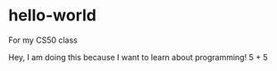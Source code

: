 # hello-world
For my CS50 class

Hey, I am doing this because I want to learn about programming!
5 + 5 

